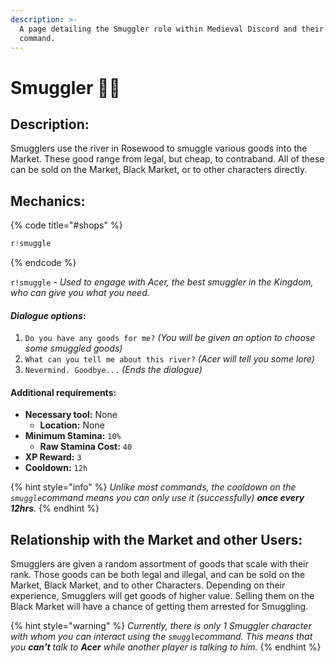 ```yaml
---
description: >-
  A page detailing the Smuggler role within Medieval Discord and their smuggle
  command.
---
```


# Smuggler 🚣‍♂️

## Description:

Smugglers use the river in Rosewood to smuggle various goods into the Market. These good range from legal, but cheap, to contraband. All of these can be sold on the Market, Black Market, or to other characters directly.

## Mechanics:

{% code title="\#shops" %}
```javascript
r!smuggle
```
{% endcode %}

`r!smuggle` - _Used to engage with Acer, the best smuggler in the Kingdom, who can give you what you need._

#### _Dialogue options_:

1. `Do you have any goods for me?` _\(You will be given an option to choose some smuggled goods\)_
2. `What can you tell me about this river?` _\(Acer will tell you some lore\)_
3. `Nevermind. Goodbye...` _\(Ends the dialogue\)_

#### Additional requirements:

* **Necessary tool:** None
  * **Location:** None
* **Minimum Stamina:** `10%`
  * **Raw Stamina Cost:** `40`
* **XP Reward:** `3`
* **Cooldown:** `12h`

{% hint style="info" %}
_Unlike most commands, the cooldown on the `smuggle`command means you can only use it \(successfully\) **once every 12hrs**._
{% endhint %}

## Relationship with the Market and other Users:

Smugglers are given a random assortment of goods that scale with their rank. Those goods can be both legal and illegal, and can be sold on the Market, Black Market, and to other Characters. Depending on their experience, Smugglers will get goods of higher value. Selling them on the Black Market will have a chance of getting them arrested for Smuggling.

{% hint style="warning" %}
_Currently, there is only 1 Smuggler character with whom you can interact using the `smuggle`command. This means that you **can't** talk to **Acer** while another player is talking to him._
{% endhint %}

